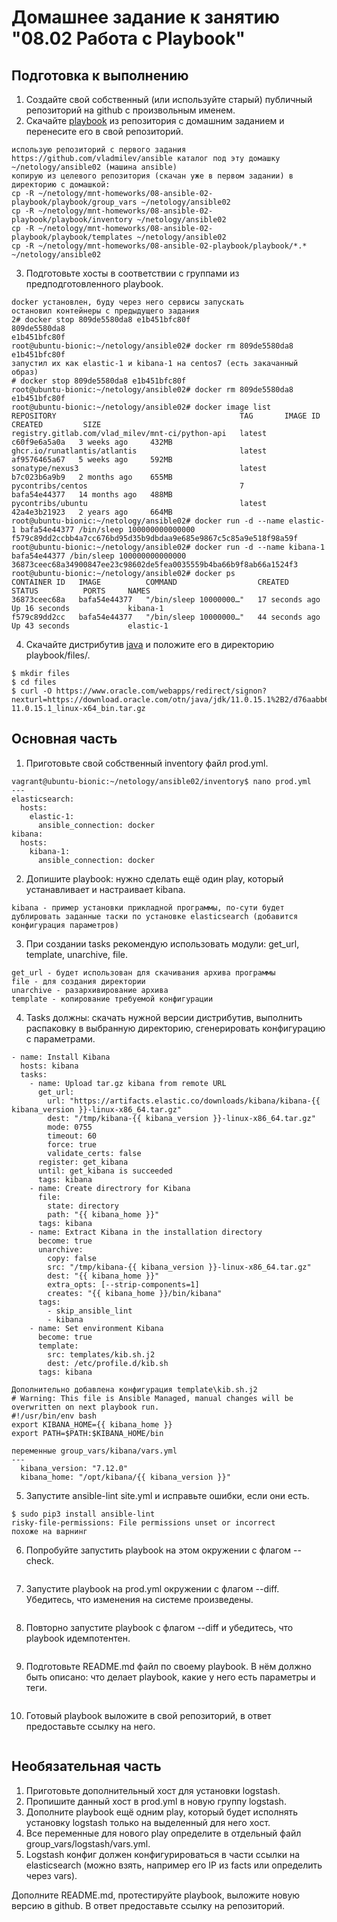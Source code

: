 # Домашнее задание к занятию "08.02 Работа с Playbook"

## Подготовка к выполнению  
1. Cоздайте свой собственный (или используйте старый) публичный репозиторий на github с произвольным именем.
2. Скачайте [playbook](https://github.com/netology-code/mnt-homeworks/blob/master/08-ansible-02-playbook/playbook) из репозитория с домашним заданием и перенесите его в свой репозиторий.
```
использую репозиторий с первого задания https://github.com/vladmilev/ansible каталог под эту домашку ~/netology/ansible02 (машина ansible)
копирую из целевого репозитория (скачан уже в первом задании) в директорию с домашкой:
cp -R ~/netology/mnt-homeworks/08-ansible-02-playbook/playbook/group_vars ~/netology/ansible02
cp -R ~/netology/mnt-homeworks/08-ansible-02-playbook/playbook/inventory ~/netology/ansible02
cp -R ~/netology/mnt-homeworks/08-ansible-02-playbook/playbook/templates ~/netology/ansible02
cp -R ~/netology/mnt-homeworks/08-ansible-02-playbook/playbook/*.* ~/netology/ansible02
```
3. Подготовьте хосты в соответствии с группами из предподготовленного playbook.
```
docker установлен, буду через него сервисы запускать
остановил контейнеры с предыдущего задания
2# docker stop 809de5580da8 e1b451bfc80f
809de5580da8
e1b451bfc80f
root@ubuntu-bionic:~/netology/ansible02# docker rm 809de5580da8 e1b451bfc80f
запустил их как elastic-1 и kibana-1 на centos7 (есть закачанный образ) 
# docker stop 809de5580da8 e1b451bfc80f
root@ubuntu-bionic:~/netology/ansible02# docker rm 809de5580da8 e1b451bfc80f
root@ubuntu-bionic:~/netology/ansible02# docker image list
REPOSITORY                                         TAG       IMAGE ID       CREATED         SIZE
registry.gitlab.com/vlad_milev/mnt-ci/python-api   latest    c60f9e6a5a0a   3 weeks ago     432MB
ghcr.io/runatlantis/atlantis                       latest    af9576465a67   5 weeks ago     592MB
sonatype/nexus3                                    latest    b7c023b6a9b9   2 months ago    655MB
pycontribs/centos                                  7         bafa54e44377   14 months ago   488MB
pycontribs/ubuntu                                  latest    42a4e3b21923   2 years ago     664MB
root@ubuntu-bionic:~/netology/ansible02# docker run -d --name elastic-1 bafa54e44377 /bin/sleep 100000000000000
f579c89dd2ccbb4a7cc676bd95d35b9dbdaa9e685e9867c5c85a9e518f98a59f
root@ubuntu-bionic:~/netology/ansible02# docker run -d --name kibana-1 bafa54e44377 /bin/sleep 100000000000000
36873ceec68a34900847ee23c98602de5fea0035559b4ba66b9f8ab66a1524f3
root@ubuntu-bionic:~/netology/ansible02# docker ps
CONTAINER ID   IMAGE          COMMAND                  CREATED          STATUS          PORTS     NAMES
36873ceec68a   bafa54e44377   "/bin/sleep 10000000…"   17 seconds ago   Up 16 seconds             kibana-1
f579c89dd2cc   bafa54e44377   "/bin/sleep 10000000…"   44 seconds ago   Up 43 seconds             elastic-1
```
4. Скачайте дистрибутив [java](https://www.oracle.com/java/technologies/javase-jdk11-downloads.html) и положите его в директорию playbook/files/.
```
$ mkdir files
$ cd files
$ curl -O https://www.oracle.com/webapps/redirect/signon?nexturl=https://download.oracle.com/otn/java/jdk/11.0.15.1%2B2/d76aabb62f1c47aa8588b9ae5a8a5b46/jdk-11.0.15.1_linux-x64_bin.tar.gz
```

## Основная часть
1. Приготовьте свой собственный inventory файл prod.yml.
```
vagrant@ubuntu-bionic:~/netology/ansible02/inventory$ nano prod.yml
---
elasticsearch:
  hosts:
    elastic-1:
      ansible_connection: docker
kibana:
  hosts:
    kibana-1:
      ansible_connection: docker
```
2. Допишите playbook: нужно сделать ещё один play, который устанавливает и настраивает kibana.
```
kibana - пример установки прикладной программы, по-сути будет дублировать заданные таски по установке elasticsearch (добавится конфигурация параметров)
```
3. При создании tasks рекомендую использовать модули: get_url, template, unarchive, file.
```
get_url - будет использован для скачивания архива программы
file - для создания директории 
unarchive - разархивирование архива
template - копирование требуемой конфигурации
```
4. Tasks должны: скачать нужной версии дистрибутив, выполнить распаковку в выбранную директорию, сгенерировать конфигурацию с параметрами.
```
- name: Install Kibana
  hosts: kibana
  tasks:
    - name: Upload tar.gz kibana from remote URL
      get_url:
        url: "https://artifacts.elastic.co/downloads/kibana/kibana-{{ kibana_version }}-linux-x86_64.tar.gz"
        dest: "/tmp/kibana-{{ kibana_version }}-linux-x86_64.tar.gz"
        mode: 0755
        timeout: 60
        force: true
        validate_certs: false
      register: get_kibana
      until: get_kibana is succeeded
      tags: kibana
    - name: Create directrory for Kibana
      file:
        state: directory
        path: "{{ kibana_home }}"
      tags: kibana
    - name: Extract Kibana in the installation directory
      become: true
      unarchive:
        copy: false
        src: "/tmp/kibana-{{ kibana_version }}-linux-x86_64.tar.gz"
        dest: "{{ kibana_home }}"
        extra_opts: [--strip-components=1]
        creates: "{{ kibana_home }}/bin/kibana"
      tags:
        - skip_ansible_lint
        - kibana
    - name: Set environment Kibana
      become: true
      template:
        src: templates/kib.sh.j2
        dest: /etc/profile.d/kib.sh
      tags: kibana
      
Дополнительно добавлена конфигурация template\kib.sh.j2
# Warning: This file is Ansible Managed, manual changes will be overwritten on next playbook run.
#!/usr/bin/env bash
export KIBANA_HOME={{ kibana_home }}
export PATH=$PATH:$KIBANA_HOME/bin

переменные group_vars/kibana/vars.yml
---
  kibana_version: "7.12.0"
  kibana_home: "/opt/kibana/{{ kibana_version }}"
```
5. Запустите ansible-lint site.yml и исправьте ошибки, если они есть.
```
$ sudo pip3 install ansible-lint
risky-file-permissions: File permissions unset or incorrect
похоже на варнинг
```
6. Попробуйте запустить playbook на этом окружении с флагом --check.
```

```
7. Запустите playbook на prod.yml окружении с флагом --diff. Убедитесь, что изменения на системе произведены.
```

```
8. Повторно запустите playbook с флагом --diff и убедитесь, что playbook идемпотентен.
```

```
9. Подготовьте README.md файл по своему playbook. В нём должно быть описано: что делает playbook, какие у него есть параметры и теги.
```

```
10. Готовый playbook выложите в свой репозиторий, в ответ предоставьте ссылку на него.
```

```

## Необязательная часть
1. Приготовьте дополнительный хост для установки logstash.
2. Пропишите данный хост в prod.yml в новую группу logstash.
3. Дополните playbook ещё одним play, который будет исполнять установку logstash только на выделенный для него хост.
4. Все переменные для нового play определите в отдельный файл group_vars/logstash/vars.yml.
5. Logstash конфиг должен конфигурироваться в части ссылки на elasticsearch (можно взять, например его IP из facts или определить через vars).

Дополните README.md, протестируйте playbook, выложите новую версию в github. В ответ предоставьте ссылку на репозиторий.
